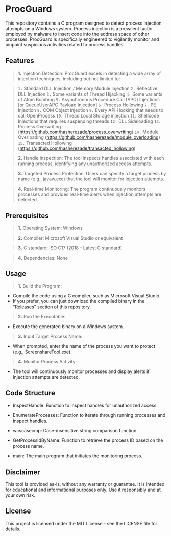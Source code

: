 # ProcGuard

This repository contains a C program designed to detect process injection attempts on a Windows system. Process injection is a prevalent tactic employed by malware to insert code into the address space of other processes. ProcGuard is specifically engineered to vigilantly monitor and pinpoint suspicious activities related to process handles

## Features
> **1.** Injection Detection: ProcGuard excels in detecting a wide array of injection techniques, including but not limited to:

> `1.` Standard DLL Injection / Memory Module injection
> `2.` Reflective DLL Injection
> `3.` Some variants of Thread Hijacking
> `4.` Some variants of Atom Bombing
> `5.` Asynchronous Procedure Call (APC) Injections [or QueueUserAPC Payload Injection]
> `6.` Process Hollowing
> `7.` PE Injection
> `8.` COM Object Injection
> `9.` Every API Hooking that needs to call OpenProcess
> `10.` Thread Local Storage injection
> `11.` Shellcode Injections that requires suspending threads
> `12.` DLL Sideloading
> `13.` Process Overwriting (https://github.com/hasherezade/process_overwriting)
> `14.` Module Overloading (https://github.com/hasherezade/module_overloading)
> `15.` Transacted Hollowing (https://github.com/hasherezade/transacted_hollowing)

> **2.** Handle Inspection: The tool inspects handles associated with each running process, identifying any unauthorized access attempts.

> **3.** Targeted Process Protection: Users can specify a target process by name (e.g., javaw.exe) that the tool will monitor for injection attempts.

> **4.** Real-time Monitoring: The program continuously monitors processes and provides real-time alerts when injection attempts are detected.

## Prerequisites
> **1.** Operating System: Windows

> **2.** Compiler: Microsoft Visual Studio or equivalent

> **3.** C standard: ISO C17 (2018 - Latest C standard)

> **4.** Dependencies: None

## Usage
> **1.** Build the Program:

- Compile the code using a C compiler, such as Microsoft Visual Studio.
- If you prefer, you can just download the compiled binary in the "Releases" section of this repository.

> **2.** Run the Executable:

- Execute the generated binary on a Windows system.

> **3.** Input Target Process Name:

- When prompted, enter the name of the process you want to protect (e.g., ScreenshareTool.exe).

> **4.** Monitor Process Activity:

- The tool will continuously monitor processes and display alerts if injection attempts are detected.

## Code Structure

- InspectHandle: Function to inspect handles for unauthorized access.

- EnumerateProcesses: Function to iterate through running processes and inspect handles.

- wcscasecmp: Case-insensitive string comparison function.

- GetProcessIdByName: Function to retrieve the process ID based on the process name.

- main: The main program that initiates the monitoring process.

## Disclaimer
This tool is provided as-is, without any warranty or guarantee. It is intended for educational and informational purposes only. Use it responsibly and at your own risk.

## License
This project is licensed under the MIT License - see the LICENSE file for details.